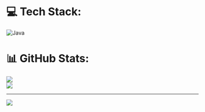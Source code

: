 
# 💻 Tech Stack:
![Java](https://img.shields.io/badge/java-%23ED8B00.svg?style=for-the-badge&logo=openjdk&logoColor=white)
# 📊 GitHub Stats:
![](https://github-readme-stats.vercel.app/api?username=setdoene&theme=dark&hide_border=false&include_all_commits=false&count_private=false)<br/>
![](https://github-readme-streak-stats.herokuapp.com/?user=setdoene&theme=dark&hide_border=false)<br/>


---
[![](https://visitcount.itsvg.in/api?id=setdoene&icon=0&color=0)](https://visitcount.itsvg.in)

<!-- Proudly created with GPRM ( https://gprm.itsvg.in ) -->
